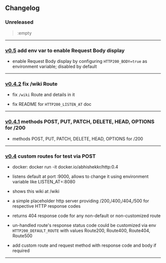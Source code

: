 
## Changelog

### Unreleased

> :empty

---

### [v0.5](https://github.com/abhishekkr/http200/tree/v0.5) add env var to enable Request Body display

* enable Request Body display by configuring `HTTP200_BODY=true` as environment variable; disabled by default

---

### [v0.4.2](https://github.com/abhishekkr/http200/tree/v0.4.2) fix /wiki Route

* fix `/wiki` Route and details in it

* fix README for `HTTP200_LISTEN_AT` doc

---

### [v0.4.1](https://github.com/abhishekkr/http200/tree/v0.4.1) methods POST, PUT, PATCH, DELETE, HEAD, OPTIONS for /200

* methods POST, PUT, PATCH, DELETE, HEAD, OPTIONS for /200

---

### [v0.4](https://github.com/abhishekkr/http200/tree/v0.4) custom routes for test via POST

* docker: docker run -it docker.io/abhishekkr/http:0.4

* listens default at port :9000, allows to change it using environment variable like LISTEN_AT=:8080

* shows this wiki at /wiki

* a simple placeholder http server providing /200,/400,/404,/500 for respective HTTP response codes

* returns 404 response code for any non-default or non-customized route

* un-handled route's response status code could be customized via env `HTTP200_DEFAULT_ROUTE` with values Route200, Route400, Route404, Route500

* add custom route and request method with response code and body if required

---
